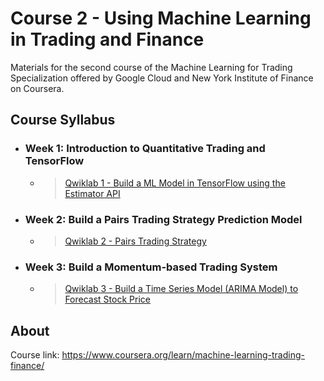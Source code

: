 # Course 2 - Using Machine Learning in Trading and Finance

Materials for the second course of the Machine Learning for Trading Specialization offered by Google Cloud and New York Institute of Finance on Coursera.

## Course Syllabus

+ ### Week 1: Introduction to Quantitative Trading and TensorFlow
  + > [Qwiklab 1 - Build a ML Model in TensorFlow using the Estimator API](https://github.com/PeterQiu0516/GoogleCloud-ML-for-Trading/tree/master/Course%202%20-%20Using%20Machine%20Learning%20in%20Trading%20and%20Finance/Qwiklab%201%20-%20Build%20a%20ML%20Model%20in%20TensorFlow%20using%20the%20Estimator%20API)

+ ### Week 2: Build a Pairs Trading Strategy Prediction Model

  + > [Qwiklab 2 - Pairs Trading Strategy](https://github.com/PeterQiu0516/GoogleCloud-ML-for-Trading/tree/master/Course%202%20-%20Using%20Machine%20Learning%20in%20Trading%20and%20Finance/Qwiklab%202%20-%20Pairs%20Trading%20Strategy)
+ ### Week 3: Build a Momentum-based Trading System

  + > [Qwiklab 3 - Build a Time Series Model (ARIMA Model) to Forecast Stock Price](https://github.com/PeterQiu0516/GoogleCloud-ML-for-Trading/tree/master/Course%201:%20%20Introduction%20to%20Trading,%20Machine%20Learning%20&%20GCP/Qwiklab%203%20-%20Build%20a%20Time%20Series%20Model%20(ARIMA%20Model)%20to%20Forecast%20Stock%20Price)

## About

Course link: https://www.coursera.org/learn/machine-learning-trading-finance/
